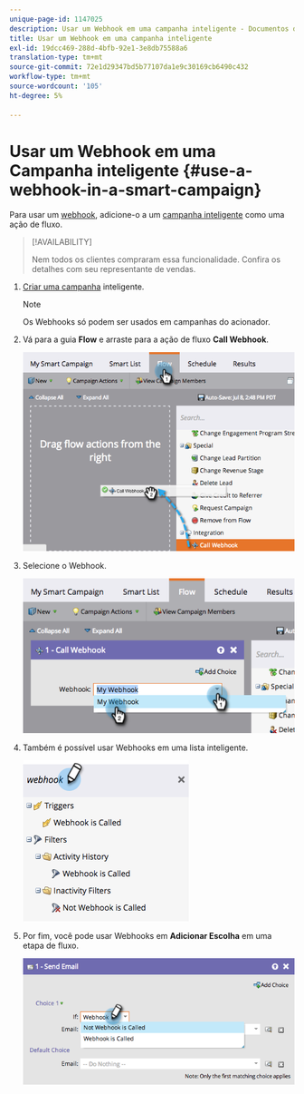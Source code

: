 ```yaml
---
unique-page-id: 1147025
description: Usar um Webhook em uma campanha inteligente - Documentos do Marketo - Documentação do produto
title: Usar um Webhook em uma campanha inteligente
exl-id: 19dcc469-288d-4bfb-92e1-3e8db75588a6
translation-type: tm+mt
source-git-commit: 72e1d29347bd5b77107da1e9c30169cb6490c432
workflow-type: tm+mt
source-wordcount: '105'
ht-degree: 5%

---
```


# Usar um Webhook em uma Campanha inteligente {#use-a-webhook-in-a-smart-campaign}

Para usar um [webhook](https://developers.marketo.com/documentation/webhooks/), adicione-o a um [campanha inteligente](/help/marketo/product-docs/core-marketo-concepts/smart-campaigns/flow-actions/add-a-flow-step-to-a-smart-campaign.md) como uma ação de fluxo.

>[!AVAILABILITY]
>
>Nem todos os clientes compraram essa funcionalidade. Confira os detalhes com seu representante de vendas.

1. [Criar uma campanha](/help/marketo/product-docs/core-marketo-concepts/smart-campaigns/creating-a-smart-campaign/create-a-new-smart-campaign.md) inteligente.

   >[!NOTE]
   >
   >Os Webhooks só podem ser usados em campanhas do acionador.

1. Vá para a guia **Flow** e arraste para a ação de fluxo **Call Webhook**.

   ![](assets/image2014-9-22-15-3a8-3a2.png)

1. Selecione o Webhook.

   ![](assets/image2014-9-22-15-3a8-3a5.png)

1. Também é possível usar Webhooks em uma lista inteligente.

   ![](assets/2017-05-02-10-54-38.png)

1. Por fim, você pode usar Webhooks em **Adicionar Escolha** em uma etapa de fluxo.

   ![](assets/image2014-9-22-15-3a8-3a13.png)

